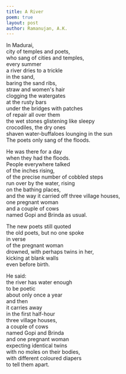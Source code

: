 ```yaml
---
title: A River
poem: true
layout: post
author: Ramanujan, A.K.
---
```


In Madurai,  
city of temples and poets,  
who sang of cities and temples,  
every summer  
a river dries to a trickle  
in the sand,  
baring the sand ribs,  
straw and women's hair  
clogging the watergates  
at the rusty bars  
under the bridges with patches  
of repair all over them  
the wet stones glistening like sleepy  
crocodiles, the dry ones  
shaven water-buffaloes lounging in the sun  
The poets only sang of the floods.  

He was there for a day  
when they had the floods.  
People everywhere talked  
of the inches rising,  
of the precise number of cobbled steps  
run over by the water, rising  
on the bathing places,  
and the way it carried off three village houses,  
one pregnant woman  
and a couple of cows  
named Gopi and Brinda as usual.  

The new poets still quoted  
the old poets, but no one spoke  
in verse  
of the pregnant woman  
drowned, with perhaps twins in her,  
kicking at blank walls  
even before birth.  

He said:  
the river has water enough  
to be poetic  
about only once a year  
and then  
it carries away  
in the first half-hour  
three village houses,  
a couple of cows  
named Gopi and Brinda  
and one pregnant woman  
expecting identical twins  
with no moles on their bodies,  
with different coloured diapers  
to tell them apart.<br />

